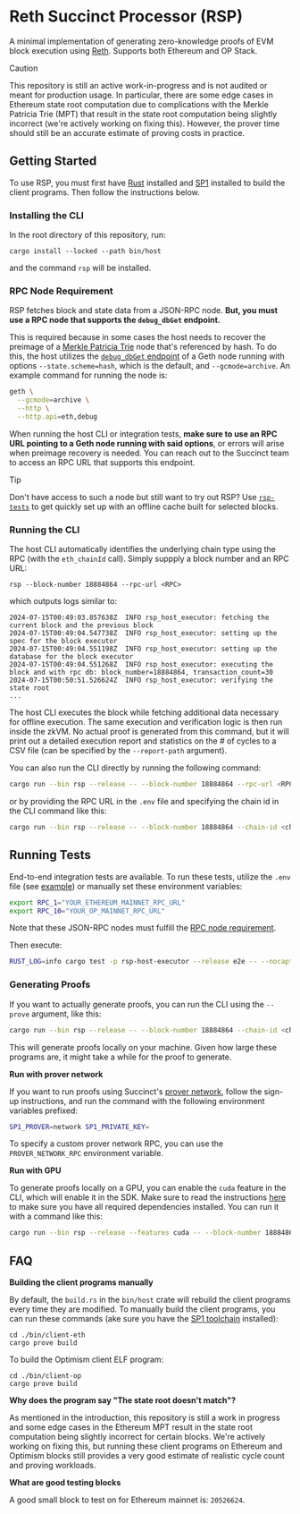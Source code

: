 # Reth Succinct Processor (RSP)

A minimal implementation of generating zero-knowledge proofs of EVM block execution using [Reth](https://github.com/paradigmxyz/reth). Supports both Ethereum and OP Stack.

> [!CAUTION]
>
> This repository is still an active work-in-progress and is not audited or meant for production usage. In particular, there are some edge cases in Ethereum state root computation due to complications with the Merkle Patricia Trie (MPT) that result in the state root computation being slightly incorrect (we're actively working on fixing this). However, the prover time should still be an accurate estimate of proving costs in practice.

## Getting Started

To use RSP, you must first have [Rust](https://www.rust-lang.org/tools/install) installed and [SP1](https://docs.succinct.xyz/getting-started/install.html) installed to build the client programs. Then follow the instructions below.

### Installing the CLI

In the root directory of this repository, run:

```console
cargo install --locked --path bin/host
```

and the command `rsp` will be installed.

### RPC Node Requirement

RSP fetches block and state data from a JSON-RPC node. **But, you must use a RPC node that supports the `debug_dbGet` endpoint.**

This is required because in some cases the host needs to recover the preimage of a [Merkle Patricia Trie](https://ethereum.org/en/developers/docs/data-structures-and-encoding/patricia-merkle-trie/) node that's referenced by hash. To do this, the host utilizes the [`debug_dbGet` endpoint](https://geth.ethereum.org/docs/interacting-with-geth/rpc/ns-debug#debugdbget) of a Geth node running with options `--state.scheme=hash`, which is the default, and `--gcmode=archive`. An example command for running the node is:

```bash
geth \
  --gcmode=archive \
  --http \
  --http.api=eth,debug
```

When running the host CLI or integration tests, **make sure to use an RPC URL pointing to a Geth node running with said options**, or errors will arise when preimage recovery is needed. You can reach out to the Succinct team to access an RPC URL that supports this endpoint.

> [!TIP]
>
> Don't have access to such a node but still want to try out RSP? Use [`rsp-tests`](https://github.com/succinctlabs/rsp-tests) to get quickly set up with an offline cache built for selected blocks.

### Running the CLI

The host CLI automatically identifies the underlying chain type using the RPC (with the `eth_chainId` call). Simply suppply a block number and an RPC URL:

```console
rsp --block-number 18884864 --rpc-url <RPC>
```

which outputs logs similar to:

```log
2024-07-15T00:49:03.857638Z  INFO rsp_host_executor: fetching the current block and the previous block
2024-07-15T00:49:04.547738Z  INFO rsp_host_executor: setting up the spec for the block executor
2024-07-15T00:49:04.551198Z  INFO rsp_host_executor: setting up the database for the block executor
2024-07-15T00:49:04.551268Z  INFO rsp_host_executor: executing the block and with rpc db: block_number=18884864, transaction_count=30
2024-07-15T00:50:51.526624Z  INFO rsp_host_executor: verifying the state root
...
```

The host CLI executes the block while fetching additional data necessary for offline execution. The same execution and verification logic is then run inside the zkVM. No actual proof is generated from this command, but it will print out a detailed execution report and statistics on the # of cycles to a CSV file (can be specified by the `--report-path` argument).

You can also run the CLI directly by running the following command:

```bash
cargo run --bin rsp --release -- --block-number 18884864 --rpc-url <RPC>
```

or by providing the RPC URL in the `.env` file and specifying the chain id in the CLI command like this:

```bash
cargo run --bin rsp --release -- --block-number 18884864 --chain-id <chain-id>
```

## Running Tests

End-to-end integration tests are available. To run these tests, utilize the `.env` file (see [example](./.env.example)) or manually set these environment variables:

```bash
export RPC_1="YOUR_ETHEREUM_MAINNET_RPC_URL"
export RPC_10="YOUR_OP_MAINNET_RPC_URL"
```

Note that these JSON-RPC nodes must fulfill the [RPC node requirement](#rpc-node-requirement).

Then execute:

```bash
RUST_LOG=info cargo test -p rsp-host-executor --release e2e -- --nocapture
```

### Generating Proofs

If you want to actually generate proofs, you can run the CLI using the `--prove` argument, like this:

```bash
cargo run --bin rsp --release -- --block-number 18884864 --chain-id <chain-id> --prove
```

This will generate proofs locally on your machine. Given how large these programs are, it might take a while for the proof to generate.

**Run with prover network**

If you want to run proofs using Succinct's [prover network](https://docs.succinct.xyz/generating-proofs/prover-network.html), follow the sign-up instructions, and run the command with the following environment variables prefixed:

```bash
SP1_PROVER=network SP1_PRIVATE_KEY=
```

To specify a custom prover network RPC, you can use the `PROVER_NETWORK_RPC` environment variable.

**Run with GPU**

To generate proofs locally on a GPU, you can enable the `cuda` feature in the CLI, which will enable it in the SDK. Make sure to read the instructions [here](https://github.com/succinctlabs/sp1/blob/fb967e8c409b318d18985f8f92353e93d38c7cda/book/generating-proofs/hardware-acceleration/cuda.md) to make sure you have all required dependencies installed. You can run it with a command like this:

```bash
cargo run --bin rsp --release --features cuda -- --block-number 18884864 --chain-id <chain-id> --prove
```

## FAQ

**Building the client programs manually**

By default, the `build.rs` in the `bin/host` crate will rebuild the client programs every time they are modified. To manually build the client programs, you can run these commands (ake sure you have the [SP1 toolchain](https://docs.succinct.xyz/getting-started/install.html) installed):

```console
cd ./bin/client-eth
cargo prove build
```

To build the Optimism client ELF program:

```console
cd ./bin/client-op
cargo prove build
```

**Why does the program say "The state root doesn't match"?**

As mentioned in the introduction, this repository is still a work in progress and some edge cases in the Ethereum MPT result in the state root computation being slightly incorrect for certain blocks. We're actively working on fixing this, but running these client programs on Ethereum and Optimism blocks still provides a very good estimate of realistic cycle count and proving workloads.

**What are good testing blocks**

A good small block to test on for Ethereum mainnet is: `20526624`.

